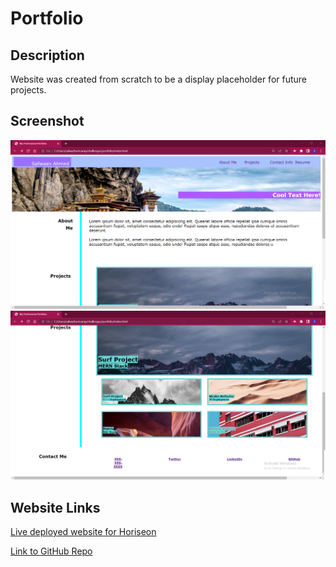 # Portfolio

## Description
Website was created from scratch to be a display placeholder for future projects.

## Screenshot
![Screenshot](./assets/pics/Screenshot.png)
![Screenshot](./assets/pics/Screenshot2.png)

## Website Links
[Live deployed website for Horiseon](https://safwaan41.github.io/portfolio/)

[Link to GitHub Repo](https://github.com/safwaan41/portfolio)